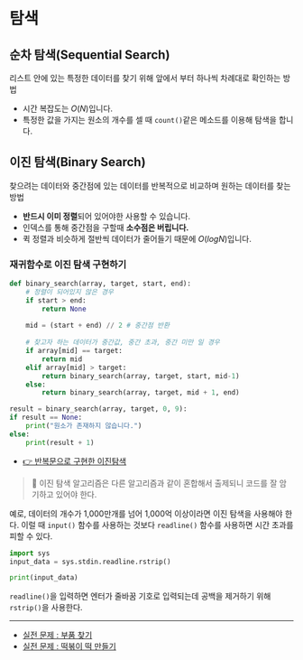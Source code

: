 # 탐색
## 순차 탐색(Sequential Search)
리스트 안에 있는 특정한 데이터를 찾기 위해 앞에서 부터 하나씩 차례대로 확인하는 방법

- 시간 복잡도는 $O(N)$입니다.
- 특정한 값을 가지는 원소의 개수를 셀 때 `count()`같은 메소드를 이용해 탐색을 합니다.

## 이진 탐색(Binary Search)
찾으려는 데이터와 중간점에 있는 데이터를 반복적으로 비교하며 원하는 데이터를 찾는 방법

- **반드시 이미 정렬**되어 있어야한 사용할 수 있습니다.
- 인덱스를 통해 중간점을 구할때 **소수점은 버립니다.**
- 퀵 정렬과 비슷하게 절반씩 데이터가 줄어들기 때문에 $O(logN)$입니다.

### 재귀함수로 이진 탐색 구현하기
```python
def binary_search(array, target, start, end):
    # 정렬이 되어있지 않은 경우
    if start > end:
        return None 
    
    mid = (start + end) // 2 # 중간점 반환
    
    # 찾고자 하는 데이터가 중간값, 중간 초과, 중간 미만 일 경우
    if array[mid] == target: 
        return mid
    elif array[mid] > target:
        return binary_search(array, target, start, mid-1)
    else:
        return binary_search(array, target, mid + 1, end)

result = binary_search(array, target, 0, 9):
if result == None:
    print("원소가 존재하지 않습니다.")
else:
    print(result + 1)
```

- [👉 반복문으로 구현한 이진탐색]()

> 📌 이진 탐색 알고리즘은 다른 알고리즘과 같이 혼합해서 출제되니 코드를 잘 암기하고 있어야 한다.

예로, 데이터의 개수가 1,000만개를 넘어 1,000억 이상이라면 이진 탐색을 사용해야 한다. 이럴 때 `input()` 함수를 사용하는 것보다 `readline()` 함수를 사용하면 시간 초과를 피할 수 있다.

```python
import sys
input_data = sys.stdin.readline.rstrip()

print(input_data)
```
`readline()`을 입력하면 엔터가 줄바꿈 기호로 입력되는데 공백을 제거하기 위해 `rstrip()`을 사용한다.


---
- [실전 문제 : 부품 찾기]()
- [실전 문제 : 떡볶이 떡 만들기]()



